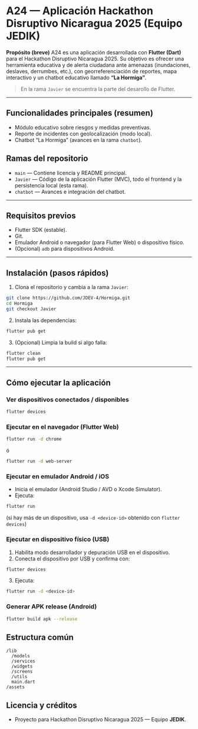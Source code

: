 # A24 — Aplicación Hackathon Disruptivo Nicaragua 2025 (Equipo JEDIK)

**Propósito (breve)**
A24 es una aplicación desarrollada con **Flutter (Dart)** para el Hackathon Disruptivo Nicaragua 2025. Su objetivo es ofrecer una herramienta educativa y de alerta ciudadana ante amenazas (inundaciones, deslaves, derrumbes, etc.), con georreferenciación de reportes, mapa interactivo y un chatbot educativo llamado **“La Hormiga”**.

> En la rama `Javier` se encuentra la parte del desarollo de Flutter.
---

## Funcionalidades principales (resumen)

* Módulo educativo sobre riesgos y medidas preventivas.
* Reporte de incidentes con geolocalización (modo local).
* Chatbot “La Hormiga” (avances en la rama `chatbot`).

## Ramas del repositorio

* `main` — Contiene licencia y README principal.
* `Javier` — Código de la aplicación Flutter (MVC), todo el frontend y la persistencia local (esta rama).
* `chatbot` — Avances e integración del chatbot.

---

## Requisitos previos

* Flutter SDK (estable).
* Git.
* Emulador Android o navegador (para Flutter Web) o dispositivo físico.
* (Opcional) `adb` para dispositivos Android.

---

## Instalación (pasos rápidos)

1. Clona el repositorio y cambia a la rama `Javier`:

```bash
git clone https://github.com/JDEV-4/Hormiga.git
cd Hormiga
git checkout Javier
```

2. Instala las dependencias:

```bash
flutter pub get
```

3. (Opcional) Limpia la build si algo falla:

```bash
flutter clean
flutter pub get
```

---

## Cómo ejecutar la aplicación

### Ver dispositivos conectados / disponibles

```bash
flutter devices
```

### Ejecutar en el navegador (Flutter Web)

```bash
flutter run -d chrome
```

ó

```bash
flutter run -d web-server
```

### Ejecutar en emulador Android / iOS

* Inicia el emulador (Android Studio / AVD o Xcode Simulator).
* Ejecuta:

```bash
flutter run
```

(si hay más de un dispositivo, usa `-d <device-id>` obtenido con `flutter devices`)

### Ejecutar en dispositivo físico (USB)

1. Habilita modo desarrollador y depuración USB en el dispositivo.
2. Conecta el dispositivo por USB y confirma con:

```bash
flutter devices
```

3. Ejecuta:

```bash
flutter run -d <device-id>
```

### Generar APK release (Android)

```bash
flutter build apk --release
```


## Estructura común

```
/lib
  /models
  /services
  /widgets
  /screens
  /utils
  main.dart
/assets
```


## Licencia y créditos

* Proyecto para Hackathon Disruptivo Nicaragua 2025 — Equipo **JEDIK**.
